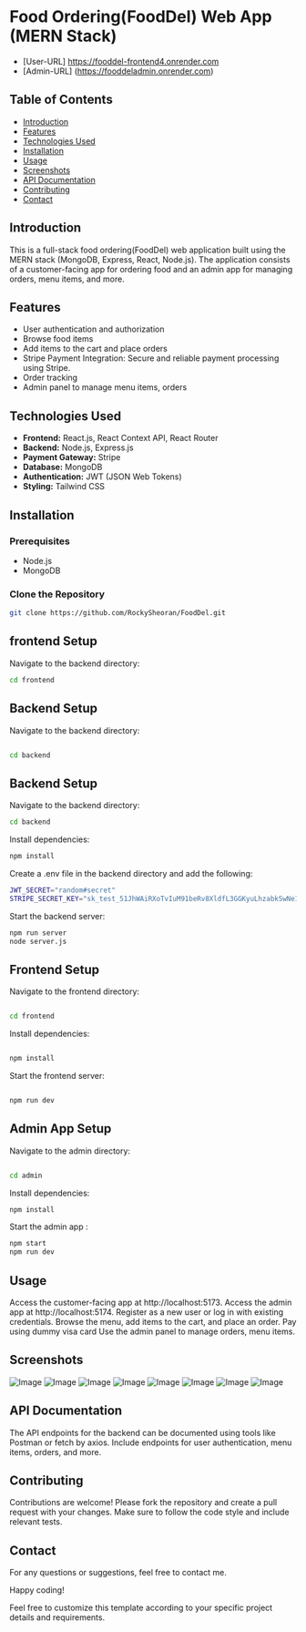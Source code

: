 # Food Ordering(FoodDel) Web App (MERN Stack)
  - [User-URL] https://fooddel-frontend4.onrender.com
  - [Admin-URL] (https://fooddeladmin.onrender.com)
## Table of Contents
- [Introduction](#introduction)
- [Features](#features)
- [Technologies Used](#technologies-used)
- [Installation](#installation)
- [Usage](#usage)
- [Screenshots](#screenshots)
- [API Documentation](#api-documentation)
- [Contributing](#contributing)
- [Contact](#contact)

## Introduction
This is a full-stack food ordering(FoodDel) web application built using the MERN stack (MongoDB, Express, React, Node.js). The application consists of a customer-facing app for ordering food and an admin app for managing orders, menu items, and more.

## Features
- User authentication and authorization
- Browse food items
- Add items to the cart and place orders
- Stripe Payment Integration: Secure and reliable payment processing using Stripe.
- Order tracking
- Admin panel to manage menu items, orders

## Technologies Used
- **Frontend:** React.js, React Context API, React Router
- **Backend:** Node.js, Express.js
- **Payment Gateway:** Stripe
- **Database:** MongoDB
- **Authentication:** JWT (JSON Web Tokens)
- **Styling:** Tailwind CSS

## Installation
### Prerequisites
- Node.js
- MongoDB

### Clone the Repository
```sh
git clone https://github.com/RockySheoran/FoodDel.git

```
## frontend Setup
Navigate to the backend directory:

```sh
cd frontend
```
## Backend Setup
Navigate to the backend directory:
```sh

cd backend
```
## Backend Setup
Navigate to the backend directory:

```sh
cd backend

```
Install dependencies:

```sh
npm install
```

Create a .env file in the backend directory and add the following:

```sh
JWT_SECRET="random#secret"
STRIPE_SECRET_KEY="sk_test_51JhWAiRXoTvIuM91beRv8XldfL3GGKyuLhzabkSwNeIXryY51G9UKnwNUFcotg0N6k4UAGhiprjJd4XhAF85JCN4004TC42zkl"
```

Start the backend server:

```sh
npm run server
node server.js
```
## Frontend Setup
Navigate to the frontend directory:

```sh

cd frontend
```

Install dependencies:
```sh

npm install
```

Start the frontend server:
```sh

npm run dev
```

## Admin App Setup

Navigate to the admin directory:
```sh

cd admin
```

Install dependencies:

```sh
npm install
```

Start the admin app :
```sh
npm start
npm run dev
```

## Usage
Access the customer-facing app at http://localhost:5173.
Access the admin app at http://localhost:5174.
Register as a new user or log in with existing credentials.
Browse the menu, add items to the cart, and place an order.
Pay using dummy visa card
Use the admin panel to manage orders, menu items.

## Screenshots
![Image](https://github.com/user-attachments/assets/2c756c20-173e-40be-8efc-4a53cc2c6a8d)
![Image](https://github.com/user-attachments/assets/ce09b8be-f501-4c00-8af6-749b71abb6fc)
![Image](https://github.com/user-attachments/assets/a09670d7-1759-4530-8976-9570ef1a8471)
![Image](https://github.com/user-attachments/assets/1a3225c9-c7e2-49e1-8756-8668d68ddf68)
![Image](https://github.com/user-attachments/assets/d225f520-592c-45af-9f9e-220c6986882c)
![Image](https://github.com/user-attachments/assets/e7622984-2ba4-42f9-934d-f6418345f9ce)
![Image](https://github.com/user-attachments/assets/9ad2aa70-f255-49d7-9766-403ce2859496)
![Image](https://github.com/user-attachments/assets/c5419d56-31d8-4221-84ce-a368dd023bcd)


## API Documentation
The API endpoints for the backend can be documented using tools like Postman or fetch by axios. Include endpoints for user authentication, menu items, orders, and more.

## Contributing
Contributions are welcome! Please fork the repository and create a pull request with your changes. Make sure to follow the code style and include relevant tests.

## Contact
For any questions or suggestions, feel free to contact me.

Happy coding!

Feel free to customize this template according to your specific project details and requirements.




